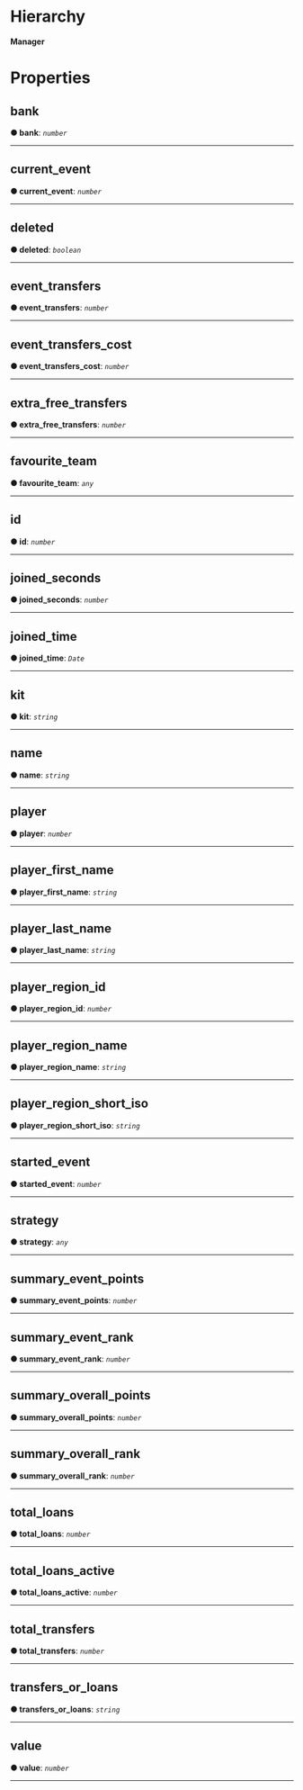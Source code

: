 

# Hierarchy

**Manager**

# Properties

<a id="bank"></a>

##  bank

**●  bank**:  *`number`* 

___

<a id="current_event"></a>

##  current_event

**●  current_event**:  *`number`* 

___

<a id="deleted"></a>

##  deleted

**●  deleted**:  *`boolean`* 

___

<a id="event_transfers"></a>

##  event_transfers

**●  event_transfers**:  *`number`* 

___

<a id="event_transfers_cost"></a>

##  event_transfers_cost

**●  event_transfers_cost**:  *`number`* 

___

<a id="extra_free_transfers"></a>

##  extra_free_transfers

**●  extra_free_transfers**:  *`number`* 

___

<a id="favourite_team"></a>

##  favourite_team

**●  favourite_team**:  *`any`* 

___

<a id="id"></a>

##  id

**●  id**:  *`number`* 

___

<a id="joined_seconds"></a>

##  joined_seconds

**●  joined_seconds**:  *`number`* 

___

<a id="joined_time"></a>

##  joined_time

**●  joined_time**:  *`Date`* 

___

<a id="kit"></a>

##  kit

**●  kit**:  *`string`* 

___

<a id="name"></a>

##  name

**●  name**:  *`string`* 

___

<a id="player"></a>

##  player

**●  player**:  *`number`* 

___

<a id="player_first_name"></a>

##  player_first_name

**●  player_first_name**:  *`string`* 

___

<a id="player_last_name"></a>

##  player_last_name

**●  player_last_name**:  *`string`* 

___

<a id="player_region_id"></a>

##  player_region_id

**●  player_region_id**:  *`number`* 

___

<a id="player_region_name"></a>

##  player_region_name

**●  player_region_name**:  *`string`* 

___

<a id="player_region_short_iso"></a>

##  player_region_short_iso

**●  player_region_short_iso**:  *`string`* 

___

<a id="started_event"></a>

##  started_event

**●  started_event**:  *`number`* 

___

<a id="strategy"></a>

##  strategy

**●  strategy**:  *`any`* 

___

<a id="summary_event_points"></a>

##  summary_event_points

**●  summary_event_points**:  *`number`* 

___

<a id="summary_event_rank"></a>

##  summary_event_rank

**●  summary_event_rank**:  *`number`* 

___

<a id="summary_overall_points"></a>

##  summary_overall_points

**●  summary_overall_points**:  *`number`* 

___

<a id="summary_overall_rank"></a>

##  summary_overall_rank

**●  summary_overall_rank**:  *`number`* 

___

<a id="total_loans"></a>

##  total_loans

**●  total_loans**:  *`number`* 

___

<a id="total_loans_active"></a>

##  total_loans_active

**●  total_loans_active**:  *`number`* 

___

<a id="total_transfers"></a>

##  total_transfers

**●  total_transfers**:  *`number`* 

___

<a id="transfers_or_loans"></a>

##  transfers_or_loans

**●  transfers_or_loans**:  *`string`* 

___

<a id="value"></a>

##  value

**●  value**:  *`number`* 

___

